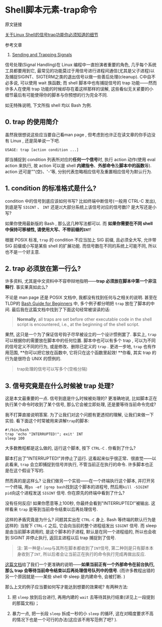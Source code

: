 # Shell脚本元素-trap命令

原文链接

[关于Linux Shell的信号trap功能你必须知道的细节](https://blog.robotshell.org/2012/necessary-details-about-signal-trap-in-shell/)

参考文章

1. [Sending and Trapping Signals](http://mywiki.wooledge.org/SignalTrap)

信号处理(Signal Handling)在 Linux 编程中一直扮演者重要的角色, 几乎每个系统工具都要用到它, 最常见的功能莫过于用信号进行进程间通信(尤其是父子进程)以及捕捉SIGINT、SIGTERM之类的退出信号以做一些善后处理(cleanup). C中自不必多说, 可以使用 wait 族函数; 而 shell 脚本中也有捕捉信号的 trap 功能——然而许多人在使用 trap 功能的时候却存在着这样那样的误解, 这些看似无关紧要的小细节最后有可能使得你的脚本与你预想的行为完全不同. 

如无特殊说明, 下文所指 shell 均以 Bash 为例. 

## 0. trap 的使用简介

虽然我很想说这些应当要自己看man page , 但考虑到也许正在读文章的你手边没有 Linux , 还是简单说一下吧. 

```
USAGE: trap [action condition ...]
```

即当捕捉到 condition 列表所对应的**任何一个信号**时, 执行 action 动作(使用 eval action 来执行, 故 action 可以是 shell **内建指令**、**外部命令**及**脚本中的函数**等). action 还可是""(空)、'-'等, 分别代表忽略相应信号及重置相应信号为默认行为. 

## 1. condition 的标准格式是什么? 

condition 中的信号到底应该如何书写? 比如终端中断信号(一般用 CTRL-C 发出), 到底是写 `SIGINT` 、 `INT` 还是`2`(大部分系统上该信号对应的信号数)? 是大写还是小写? 

如果你使用最新版的 Bash , 那么这几种写法都可以. 而 **如果你需要在不同 shell 中保持可移植性, 请使用大写、不带前缀的`INT`**! 

根据 POSIX 标准,  `trap` 的 condition 不应当加上 SIG 前缀, 且必须全大写, 允许带 SIG 前缀或小写是某些 shell 的扩展功能. 而信号数在不同的系统上可能不同, 所以也不是一个好主意. 

## 2. trap 必须放在第一行么? 

许多资料, 尤其是中文资料中不容申辩地指明——**trap 必须放在脚本中第一个非注释行**. 事实果真如此么? 

不论是 man page 还是 POSIX 文档中, 我都没有找到任何与之相关的说明. 甚至在TLDP的 [Bash Guide for Beginners](http://www.tldp.org/LDP/Bash-Beginners-Guide/html/sect_12_02.html) 中, 多个例子都分明把 `trap` 放在了脚本的中间. 最后我在这篇文档中找到了下面这句经常被误读的话: 

> **Normally**, all traps are set before other executable code in the shell script is encountered, i.e., at the beginning of the shell script.

果然, 这只是一个为了保证信号钩子尽早被设立的一个设计惯例罢了. 事实上,  `trap` 可以根据你的需要放在脚本中的任何位置. 脚本中也可以有多个 trap , 可以为不同的信号定义不同的行为, 或是修改、删除已定义的 `trap` . 更进一步地,  `trap` 也有作用范围, **你可以把它放在函数中, 它将只在这个函数里起效! **你看, 其实 trap 的行为是很符合 UNIX 的惯例的. 

> trap处理的信号可以写多个(空格分隔)

## 3. 信号究竟是在什么时候被 trap 处理? 

这是本文最重要的一点. 信号到底是什么时候被处理的? 更准确地说, 比如脚本正在执行某个命令时收到了某个信号, 那么它会被立即处理, 还是要等待当前命令完成? 

我不打算直接说明答案. 为了让我们对这个问题有更透彻的理解, 让我们来做一下实验. 看下面这个时常被用来讲解`trap`的脚本: 

```
#!/bin/bash
trap 'echo "INTERRUPTED!"; exit' INT
sleep 100
```

大多数教程都是这么做的, 运行这个脚本, 按下 `CTRL-C` . 你看到了什么? 

脚本打出了"INTERRUPTED!"并停止了运行. 这看起来似乎很正常、很直觉——以此看来,  `trap` 会立即捕捉到信号并执行, 不管当前正在执行的命令. 许多脚本也正是在这个假设下写的. 

然而真的是这样么? 让我们做另一个实验——在一个终端执行这个脚本, 并打开另一个终端, 用`ps -ef |grep bash`找到这个脚本的进程号, 然后用`kill -SIGINT pid`向这个进程发送 `SIGINT` 信号. 你在原先的终端中看到了什么? 

没有任何反应! 如果你愿意等上100秒, 你最终会看到"INTERRUPTED!"被输出. 这样看来 `trap` 是等到当前命令结束以后再处理信号. 

这样的矛盾究竟是为什么? 问题其实出在 `CTRL-C` 身上. Bash 等终端的默认行为是这样的: 当按下 `CTRL-C` 之后, 它会向当前的整个进程组发出 `SIGINT` 信号. 而 sleep 是由当前脚本调用的, 是这个脚本的子进程, 默认是在同一个进程组的, 所以也会收到 SIGINT 并停止执行, 返回主进程以后 trap 捕捉到了信号. 

> 注: 第一种是`sleep`与其所在脚本都收到了`INT`信号, 第二种则是只有脚本本身收到了`INT`, 所以后者会让当前正在执行的命令执行完成再做出反应.

[这篇文档](http://mywiki.wooledge.org/SignalTrap)给了我们一个更准确的说明——**如果当前正有一个外部命令在前台执行, 那么 trap 会等待当前命令结束以后再处理信号队列中的信号**. (而许多教程出错的另一个原因就是——某些 shell 中 sleep 是内建命令, 会被打断. )

那么上文的例子应当要如何写才能达到想要的效果呢? 有两种方法: 

1. 把 `sleep` 放到后台进行, 再用内建的 `wait` 去等待其执行结束(详见上一段提到的那篇文档)；

2. 暴力一点, 把一长段 `sleep` 拆成一秒的小 `sleep` 的循环, 这在对精度要求不高的情况下也是一个可行的办法(这应该不用写范例了吧? ). 